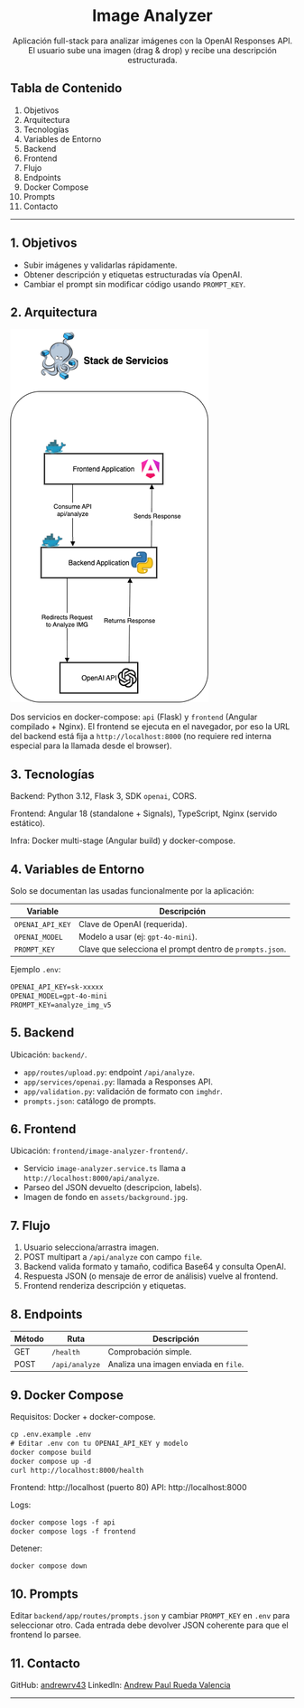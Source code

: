 <div align="center">

# Image Analyzer

Aplicación full-stack para analizar imágenes con la OpenAI Responses API. El usuario sube una imagen (drag & drop) y recibe una descripción estructurada.

</div>

## Tabla de Contenido
1. Objetivos
2. Arquitectura
3. Tecnologías
4. Variables de Entorno
5. Backend
6. Frontend
7. Flujo
8. Endpoints
9. Docker Compose
10. Prompts
11. Contacto

---

## 1. Objetivos
- Subir imágenes y validarlas rápidamente.
- Obtener descripción y etiquetas estructuradas vía OpenAI.
- Cambiar el prompt sin modificar código usando `PROMPT_KEY`.

## 2. Arquitectura
![Arquitectura](./assets/diagrama_arq)

Dos servicios en docker-compose: `api` (Flask) y `frontend` (Angular compilado + Nginx). El frontend se ejecuta en el navegador, por eso la URL del backend está fija a `http://localhost:8000` (no requiere red interna especial para la llamada desde el browser).

## 3. Tecnologías
Backend: Python 3.12, Flask 3, SDK `openai`, CORS.

Frontend: Angular 18 (standalone + Signals), TypeScript, Nginx (servido estático).

Infra: Docker multi-stage (Angular build) y docker-compose.

## 4. Variables de Entorno
Solo se documentan las usadas funcionalmente por la aplicación:

| Variable | Descripción |
|----------|-------------|
| `OPENAI_API_KEY` | Clave de OpenAI (requerida). |
| `OPENAI_MODEL` | Modelo a usar (ej: `gpt-4o-mini`). |
| `PROMPT_KEY` | Clave que selecciona el prompt dentro de `prompts.json`. |

Ejemplo `.env`:
```
OPENAI_API_KEY=sk-xxxxx
OPENAI_MODEL=gpt-4o-mini
PROMPT_KEY=analyze_img_v5
```

## 5. Backend
Ubicación: `backend/`.
- `app/routes/upload.py`: endpoint `/api/analyze`.
- `app/services/openai.py`: llamada a Responses API.
- `app/validation.py`: validación de formato con `imghdr`.
- `prompts.json`: catálogo de prompts.

## 6. Frontend
Ubicación: `frontend/image-analyzer-frontend/`.
- Servicio `image-analyzer.service.ts` llama a `http://localhost:8000/api/analyze`.
- Parseo del JSON devuelto (descripcion, labels).
- Imagen de fondo en `assets/background.jpg`.

## 7. Flujo
1. Usuario selecciona/arrastra imagen.
2. POST multipart a `/api/analyze` con campo `file`.
3. Backend valida formato y tamaño, codifica Base64 y consulta OpenAI.
4. Respuesta JSON (o mensaje de error de análisis) vuelve al frontend.
5. Frontend renderiza descripción y etiquetas.

## 8. Endpoints
| Método | Ruta | Descripción |
|--------|------|-------------|
| GET | `/health` | Comprobación simple. |
| POST | `/api/analyze` | Analiza una imagen enviada en `file`. |

## 9. Docker Compose
Requisitos: Docker + docker-compose.
```
cp .env.example .env
# Editar .env con tu OPENAI_API_KEY y modelo
docker compose build
docker compose up -d
curl http://localhost:8000/health
```
Frontend: http://localhost (puerto 80)
API: http://localhost:8000

Logs:
```
docker compose logs -f api
docker compose logs -f frontend
```
Detener:
```
docker compose down
```

## 10. Prompts
Editar `backend/app/routes/prompts.json` y cambiar `PROMPT_KEY` en `.env` para seleccionar otro. Cada entrada debe devolver JSON coherente para que el frontend lo parsee.

## 11. Contacto
GitHub: [andrewrv43](https://github.com/andrewrv43)
LinkedIn: [Andrew Paul Rueda Valencia](https://www.linkedin.com/in/andrew-paul-rueda-valencia/)

---